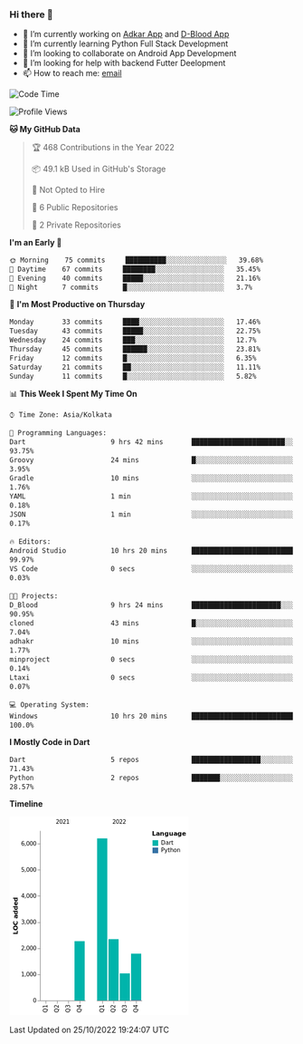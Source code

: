 ### Hi there 👋

- 🔭 I’m currently working on [Adkar App](https://github.com/pilgrimfathers/adkarApp) and [D-Blood App](https://github.com/LinoShaji/D-Blood)
- 🌱 I’m currently learning Python Full Stack Development
- 👯 I’m looking to collaborate on Android App Development
- 🤔 I’m looking for help with backend Futter Deelopment
- 📫 How to reach me: [email](mailto:linoshaji23@gmail.com)

<!--START_SECTION:waka-->
![Code Time](http://img.shields.io/badge/Code%20Time-18%20hrs%202%20mins-blue)

![Profile Views](http://img.shields.io/badge/Profile%20Views-5-blue)

**🐱 My GitHub Data** 

> 🏆 468 Contributions in the Year 2022
 > 
> 📦 49.1 kB Used in GitHub's Storage 
 > 
> 🚫 Not Opted to Hire
 > 
> 📜 6 Public Repositories 
 > 
> 🔑 2 Private Repositories  
 > 
**I'm an Early 🐤** 

```text
🌞 Morning    75 commits     ██████████░░░░░░░░░░░░░░░   39.68% 
🌆 Daytime    67 commits     ████████░░░░░░░░░░░░░░░░░   35.45% 
🌃 Evening    40 commits     █████░░░░░░░░░░░░░░░░░░░░   21.16% 
🌙 Night      7 commits      █░░░░░░░░░░░░░░░░░░░░░░░░   3.7%

```
📅 **I'm Most Productive on Thursday** 

```text
Monday       33 commits     ████░░░░░░░░░░░░░░░░░░░░░   17.46% 
Tuesday      43 commits     █████░░░░░░░░░░░░░░░░░░░░   22.75% 
Wednesday    24 commits     ███░░░░░░░░░░░░░░░░░░░░░░   12.7% 
Thursday     45 commits     ██████░░░░░░░░░░░░░░░░░░░   23.81% 
Friday       12 commits     █░░░░░░░░░░░░░░░░░░░░░░░░   6.35% 
Saturday     21 commits     ██░░░░░░░░░░░░░░░░░░░░░░░   11.11% 
Sunday       11 commits     █░░░░░░░░░░░░░░░░░░░░░░░░   5.82%

```


📊 **This Week I Spent My Time On** 

```text
⌚︎ Time Zone: Asia/Kolkata

💬 Programming Languages: 
Dart                     9 hrs 42 mins       ███████████████████████░░   93.75% 
Groovy                   24 mins             █░░░░░░░░░░░░░░░░░░░░░░░░   3.95% 
Gradle                   10 mins             ░░░░░░░░░░░░░░░░░░░░░░░░░   1.76% 
YAML                     1 min               ░░░░░░░░░░░░░░░░░░░░░░░░░   0.18% 
JSON                     1 min               ░░░░░░░░░░░░░░░░░░░░░░░░░   0.17%

🔥 Editors: 
Android Studio           10 hrs 20 mins      █████████████████████████   99.97% 
VS Code                  0 secs              ░░░░░░░░░░░░░░░░░░░░░░░░░   0.03%

🐱‍💻 Projects: 
D_Blood                  9 hrs 24 mins       ██████████████████████░░░   90.95% 
cloned                   43 mins             █░░░░░░░░░░░░░░░░░░░░░░░░   7.04% 
adhakr                   10 mins             ░░░░░░░░░░░░░░░░░░░░░░░░░   1.77% 
minproject               0 secs              ░░░░░░░░░░░░░░░░░░░░░░░░░   0.14% 
Ltaxi                    0 secs              ░░░░░░░░░░░░░░░░░░░░░░░░░   0.07%

💻 Operating System: 
Windows                  10 hrs 20 mins      █████████████████████████   100.0%

```

**I Mostly Code in Dart** 

```text
Dart                     5 repos             █████████████████░░░░░░░░   71.43% 
Python                   2 repos             ███████░░░░░░░░░░░░░░░░░░   28.57%

```


**Timeline**

![Chart not found](https://raw.githubusercontent.com/LinoShaji/LinoShaji/main/charts/bar_graph.png) 


 Last Updated on 25/10/2022 19:24:07 UTC
<!--END_SECTION:waka-->
